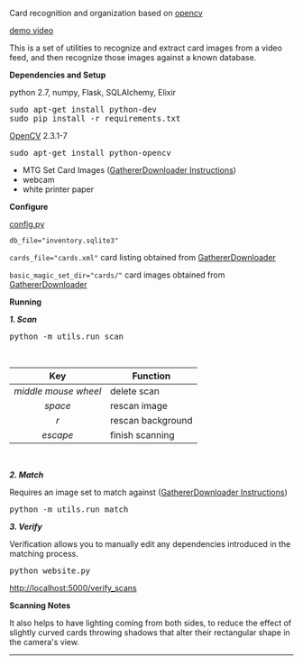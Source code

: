 Card recognition and organization based on [opencv](http://opencv.org/)

[demo video](http://youtu.be/ppNy9fdw91E)

This is a set of utilities to recognize and extract card images from a video feed, and then recognize those images against a known database.

**Dependencies and Setup**

python 2.7, numpy, Flask, SQLAlchemy, Elixir
<pre>
sudo apt-get install python-dev
sudo pip install -r requirements.txt
</pre>
[OpenCV](http://opencv.org/) 2.3.1-7
<pre>sudo apt-get install python-opencv</pre>

* MTG Set Card Images ([GathererDownloader Instructions](https://github.com/chrismeyersfsu/card_scan/wiki/Gatherer-Downloader))
* webcam
* white printer paper

**Configure**

<a href="config.py">config.py</a>

<code>db_file="inventory.sqlite3"</code>

<code>cards_file="cards.xml"</code> card listing obtained from [GathererDownloader](https://github.com/chrismeyersfsu/card_scan/wiki/Gatherer-Downloader)

<code>basic_magic_set_dir="cards/"</code> card images obtained from [GathererDownloader](https://github.com/chrismeyersfsu/card_scan/wiki/Gatherer-Downloader)

**Running**

***1. Scan***
<pre>python -m utils.run_scan</pre>
<br />

<center>

| Key                  | Function     |
|:--------------------:|--------------|
| <i>middle mouse wheel</i> | delete scan  |
| <i>space</i>              | rescan image |
| <i>r</i>                  | rescan background |
| <i>escape</i>             | finish scanning |

</center>
<br />

***2. Match***

Requires an image set to match against ([GathererDownloader Instructions](https://github.com/chrismeyersfsu/card_scan/wiki/Gatherer-Downloader))
<pre>python -m utils.run_match</pre>

***3. Verify***

Verification allows you to manually edit any dependencies introduced in the matching process.
<pre>python website.py</pre>
[http://localhost:5000/verify_scans](http://localhost:5000/verify_scans)

**Scanning Notes**

It also helps to have lighting coming from both sides, to reduce the effect of slightly curved cards throwing shadows that alter their rectangular shape in the camera's view.
 
---
